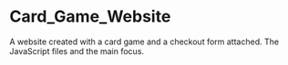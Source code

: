 # Card_Game_Website
 A website created with a card game and a checkout form attached. The JavaScript files and the main focus.

